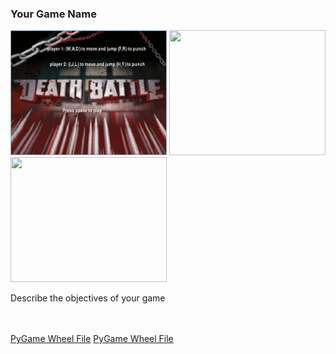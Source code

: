 <h3> Your Game Name</h3> 
<img src ="https://github.com/JPerez5/Death-Battles/blob/master/Capture.PNG" width = "250 " height = "200">
<img src="https://github.com/saramargolin/PyGame-Projects/blob/master/Escape/startup.png" width = "250" height ="200">
<img src ="https://github.com/msingh4937/Projects/blob/master/GamePlan/capture1.PNG" width = "250 " height = "200">
<p>Describe the objectives of your game</p>
<br>
<br>
<a href="http://www.lfd.uci.edu/~gohlke/pythonlibs/#pygame"> PyGame Wheel File</a>
<a href="https://youtu.be/_GikMdhAhv0e"> PyGame Wheel File</a>
